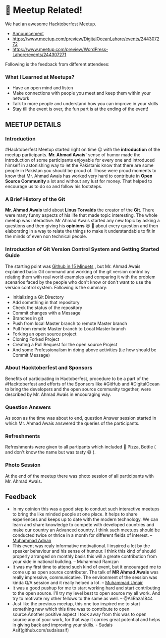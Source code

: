 # 🍕 Meetup Related! 

We had an awesome Hacktoberfest Meetup.
- [Announcement](https://www.facebook.com/photo.php?fbid=10211920139733713&set=a.1083148153769.2013399.1078294064&type=3&theater)
- https://www.meetup.com/preview/DigitalOceanLahore/events/244307272
- https://www.meetup.com/preview/WordPress-Lahore/events/244307271

Following is the feedback from different attendees:

### What I Learned at Meetups?
- Have an open mind and listen
- Make connections with people you meet and keep them within your network
- Talk to more people and understand how you can improve in your skills
- Stay till the event is over, the fun part is at the ending of the event!

## MEETUP DETAILS
### Introduction
 #Hacktoberfest Meetup started right on time :wink: with the **introduction** of the meetup participants. **Mr. Ahmad Awais'** sense of humor made the introduction of some participants enjoyable for every one and introduced himself in astonishing way to let the Pakistanis know that there are some people in Pakistan you should be proud of. Those were proud moments to know that Mr. Ahmad Awais has worked very hard to contribute in **Open Source Community** a lot and without any lust for money. That helped to encourage us to do so and follow his footsteps.
 ### A Brief History of the Git
 **Mr. Ahmad Awais** told about **Linus Torvalds** the creator of the **Git**. There were many funny aspects of his life that made topic interesting. The whole meetup was interactive. Mr Ahmad Awais started any new topic by asking a questions and then giving his **opinions** :laughing: :rofl: about every question and then elaborating in a way to relate the things to make it understandable to fit in the minds of even non technical people.
 ### Introduction of Git Version Control System and Getting Started Guide
 The starting point was [Github in 15 Minuets](http://www.try.github.com) , but Mr. Ahmad Awais explained basic Git command and working of the git version control by relating them with real world examples and comparing it with the problem scenarios faced by the people who don't know or don't want to use the version control system. Following is the summary:
 * Initializing a Git Directory
 * Add something in that repository
 * Check the status of the repository
 * Commit changes with a Message
 * Branches in git
 * Push from local Master branch to remote Master branch
 * Pull from remote Master branch to Local Master branch
 * Forking an open source project 
 * Cloning Forked Project
 * Creating a Pull Request for the open source Project
 * And some Professionalism in doing above activities (i.e how should be Commit Message)
 ### About  Hacktoberfest and Sponsors
 Benefits of participating in Hactoberfest, procedure to be a part of the #Hacktoberfest and efforts of the Sponsors like #GitHub and #DigitalOcean to bring the developers and  the open source community together, were described by Mr. Ahmad Awais in encouraging way.
 ### Question Answers
 As soon as the time was about to end, question Answer session started in which Mr. Ahmad Awais answered the queries of the participants.
 ### Refreshments
 Refreshments were given to all partipants which included :pizza: Pizza, Bottle ( and don't know the name but was tasty :sweat_smile: ).
 ### Photo Session
 At the end of the meetup there was photo session of all participants with Mr. Ahmad Awais.
 
## Feedback

* In my opinion this was a good step to conduct such interactive meetups to bring the like minded people at one place. It helps to share experiences and keeps up to date with the modern technology. We can learn and share knowledge to compete with developed countries and make our country an Advanced country. I think such meetups should be conducted twice or thrice in a month for different fields of interest. – [Muhammad Adnan](github.com/AdnanMuhib)
* This event was realy informative motivational. I inspired a lot by the speaker behaviour and his sense of humour. I think this kind of should properly arranged on monthly basis this will a greate contribution from your side in national building. – Muhammad Ramzan
* It was my first time to attend such kind of event, but it encouraged me to come up as open source contributer. The talk of **MR Ahmad Awais** was really impressive, communicative. The environment of the session was kinda Q/A session and it really helped a lot. – [Muhammad Umair](github.com/mrumair)
* It was a good pushup for me to start working hard and start contributing to the open source. I'll try my level best to open source my all work. And try to motivate my other fellows to the same as well. – @AliRaza1844
* Just like the previous meetup, this one too inspired me to start something new which this time was to contribute to open source.Another positive aspect I took away from this was to open source any of your work, for that way it carries great potential and helps in giving back and improving your skills. - Sudais Asif(github.com/sudaisasif)
